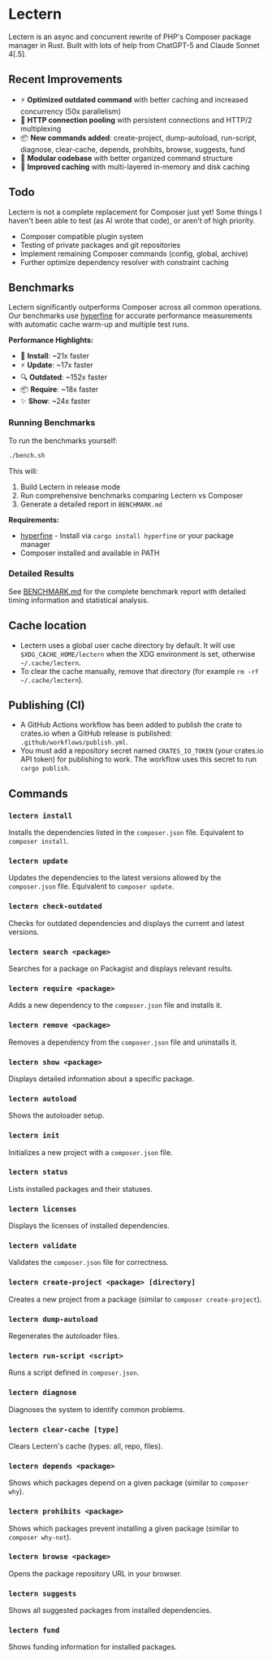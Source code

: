 # Lectern
Lectern is an async and concurrent rewrite of PHP's Composer package manager in Rust. Built with lots of help from ChatGPT-5 and Claude Sonnet 4[.5].

## Recent Improvements
- ⚡ **Optimized outdated command** with better caching and increased concurrency (50x parallelism)
- 🚀 **HTTP connection pooling** with persistent connections and HTTP/2 multiplexing
- 📦 **New commands added**: create-project, dump-autoload, run-script, diagnose, clear-cache, depends, prohibits, browse, suggests, fund
- 🔧 **Modular codebase** with better organized command structure
- 💾 **Improved caching** with multi-layered in-memory and disk caching

## Todo
Lectern is not a complete replacement for Composer just yet!
Some things I haven't been able to test (as AI wrote that code),
or aren't of high priority.
- Composer compatible plugin system
- Testing of private packages and git repositories
- Implement remaining Composer commands (config, global, archive)
- Further optimize dependency resolver with constraint caching

## Benchmarks

Lectern significantly outperforms Composer across all common operations. Our benchmarks use [hyperfine](https://github.com/sharkdp/hyperfine) for accurate performance measurements with automatic cache warm-up and multiple test runs.

**Performance Highlights:**
- 🚀 **Install**: ~21x faster
- ⚡ **Update**: ~17x faster
- 🔍 **Outdated**: ~152x faster
- 📦 **Require**: ~18x faster
- ✨ **Show**: ~24x faster

### Running Benchmarks

To run the benchmarks yourself:

```bash
./bench.sh
```

This will:
1. Build Lectern in release mode
2. Run comprehensive benchmarks comparing Lectern vs Composer
3. Generate a detailed report in `BENCHMARK.md`

**Requirements:**
- [hyperfine](https://github.com/sharkdp/hyperfine) - Install via `cargo install hyperfine` or your package manager
- Composer installed and available in PATH

### Detailed Results

See [BENCHMARK.md](BENCHMARK.md) for the complete benchmark report with detailed timing information and statistical analysis.

## Cache location
- Lectern uses a global user cache directory by default. It will use `$XDG_CACHE_HOME/lectern` when the XDG environment is set, otherwise `~/.cache/lectern`.
- To clear the cache manually, remove that directory (for example `rm -rf ~/.cache/lectern`).

## Publishing (CI)
- A GitHub Actions workflow has been added to publish the crate to crates.io when a GitHub release is published: `.github/workflows/publish.yml`.
- You must add a repository secret named `CRATES_IO_TOKEN` (your crates.io API token) for publishing to work. The workflow uses this secret to run `cargo publish`.

## Commands

### `lectern install`
Installs the dependencies listed in the `composer.json` file. Equivalent to `composer install`.

### `lectern update`
Updates the dependencies to the latest versions allowed by the `composer.json` file. Equivalent to `composer update`.

### `lectern check-outdated`
Checks for outdated dependencies and displays the current and latest versions.

### `lectern search <package>`
Searches for a package on Packagist and displays relevant results.

### `lectern require <package>`
Adds a new dependency to the `composer.json` file and installs it.

### `lectern remove <package>`
Removes a dependency from the `composer.json` file and uninstalls it.

### `lectern show <package>`
Displays detailed information about a specific package.

### `lectern autoload`
Shows the autoloader setup.

### `lectern init`
Initializes a new project with a `composer.json` file.

### `lectern status`
Lists installed packages and their statuses.

### `lectern licenses`
Displays the licenses of installed dependencies.

### `lectern validate`
Validates the `composer.json` file for correctness.

### `lectern create-project <package> [directory]`
Creates a new project from a package (similar to `composer create-project`).

### `lectern dump-autoload`
Regenerates the autoloader files.

### `lectern run-script <script>`
Runs a script defined in `composer.json`.

### `lectern diagnose`
Diagnoses the system to identify common problems.

### `lectern clear-cache [type]`
Clears Lectern's cache (types: all, repo, files).

### `lectern depends <package>`
Shows which packages depend on a given package (similar to `composer why`).

### `lectern prohibits <package>`
Shows which packages prevent installing a given package (similar to `composer why-not`).

### `lectern browse <package>`
Opens the package repository URL in your browser.

### `lectern suggests`
Shows all suggested packages from installed dependencies.

### `lectern fund`
Shows funding information for installed packages.
